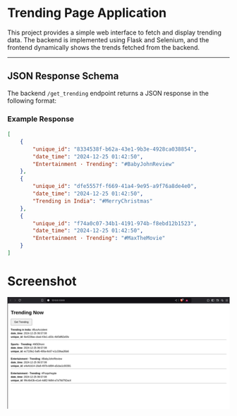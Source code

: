 # Trending Page Application

This project provides a simple web interface to fetch and display trending data. The backend is implemented using Flask and Selenium, and the frontend dynamically shows the trends fetched from the backend.

---

## JSON Response Schema

The backend `/get_trending` endpoint returns a JSON response in the following format:

### Example Response

```json
[
    {
        "unique_id": "8334538f-b62a-43e1-9b3e-4928ca038854",
        "date_time": "2024-12-25 01:42:50",
        "Entertainment · Trending": "#BabyJohnReview"
    },
    {
        "unique_id": "dfe5557f-f669-41a4-9e95-a9f76a8de4e0",
        "date_time": "2024-12-25 01:42:50",
        "Trending in India": "#MerryChristmas"
    },
    {
        "unique_id": "f74a0c07-34b1-4191-974b-f8ebd12b1523",
        "date_time": "2024-12-25 01:42:50",
        "Entertainment · Trending": "#MaxTheMovie"
    }
]
```


# Screenshot

![alt text](./images/sc.png)